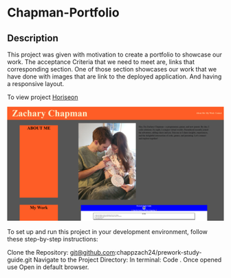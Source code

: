 # Chapman-Portfolio

## Description

This project was given with motivation to create a portfolio to showcase our work. The acceptance Criteria that we need to meet are, links that corresponding section. One of those section showcases our work that we have done with images that are link to the deployed application. And having a responsive layout.

To view project [Horiseon](https://chappzach24.github.io/Chapman-Portfolio/)

![alt text](https://github.com/chappzach24/Chapman-Portfolio/blob/main/assets/Images/family.png)

To set up and run this project in your development environment, follow these step-by-step instructions:

Clone the Repository: git@github.com:chappzach24/prework-study-guide.git
 Navigate to the Project Directory: 
 In terminal: Code . Once opened use Open in default browser.



